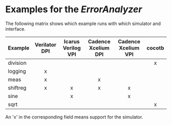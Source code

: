 # Examples for the *ErrorAnalyzer*

The following matrix shows which example runs with which simulator and interface.

| Example  | Verilator DPI | Icarus Verilog VPI | Cadence Xcelium DPI | Cadence Xcelium VPI | cocotb |
|----------|:-------------:|:------------------:|:-------------------:|:-------------------:|:------:|
| division |               |                    |                     |                     |    x   |
| logging  |       x       |                    |                     |                     |        |
| meas     |       x       |                    |          x          |                     |        |
| shiftreg |       x       |          x         |          x          |          x          |        |
| sine     |               |          x         |                     |          x          |        |
| sqrt     |               |                    |                     |                     |    x   |

An 'x' in the corresponding field means support for the simulator.
